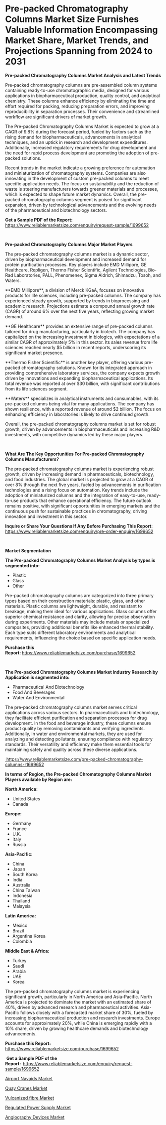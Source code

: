 <p><h1>Pre-packed Chromatography Columns Market Size Furnishes Valuable Information Encompassing Market Share, Market Trends, and Projections Spanning from 2024 to 2031</h1></p><p><strong>Pre-packed Chromatography Columns Market Analysis and Latest Trends</strong></p>
<p><p>Pre-packed chromatography columns are pre-assembled column systems containing ready-to-use chromatographic media, designed for various applications in biopharmaceutical production, quality control, and analytical chemistry. These columns enhance efficiency by eliminating the time and effort required for packing, reducing preparation errors, and improving reproducibility in separation processes. Their convenience and streamlined workflow are significant drivers of market growth.</p><p>The Pre-packed Chromatography Columns Market is expected to grow at a CAGR of 9.8% during the forecast period, fueled by factors such as the rising demand for biopharmaceuticals, advancements in analytical techniques, and an uptick in research and development expenditures. Additionally, increased regulatory requirements for drug development and the need for rapid process development are promoting the adoption of pre-packed solutions.</p><p>Recent trends in the market indicate a growing preference for automation and miniaturization of chromatography systems. Companies are also innovating in the development of custom pre-packed columns to meet specific application needs. The focus on sustainability and the reduction of waste is steering manufacturers towards greener materials and processes, which is expected to shape future market dynamics. Overall, the pre-packed chromatography columns segment is poised for significant expansion, driven by technological advancements and the evolving needs of the pharmaceutical and biotechnology sectors.</p></p>
<p><strong>Get a Sample PDF of the Report:&nbsp;</strong> <a href="https://www.reliablemarketsize.com/enquiry/request-sample/1699652?utm_campaign=1262&utm_medium=2&utm_source=Github&utm_content=ia&utm_term=20102024&utm_id=pre-packed-chromatography-columns">https://www.reliablemarketsize.com/enquiry/request-sample/1699652</a></p>
<p>&nbsp;</p>
<p><strong>Pre-packed Chromatography Columns Major Market Players</strong></p>
<p><p>The pre-packed chromatography columns market is a dynamic sector, driven by biopharmaceutical development and increased demand for protein purification processes. Key players include EMD Millipore, GE Healthcare, Repligen, Thermo Fisher Scientific, Agilent Technologies, Bio-Rad Laboratories, PALL, Phenomenex, Sigma Aldrich, Shimadzu, Tosoh, and Waters.</p><p>**EMD Millipore**, a division of Merck KGaA, focuses on innovative products for life sciences, including pre-packed columns. The company has experienced steady growth, supported by trends in bioprocessing and academic research. Projections estimate a compound annual growth rate (CAGR) of around 6% over the next five years, reflecting growing market demand.</p><p>**GE Healthcare** provides an extensive range of pre-packed columns tailored for drug manufacturing, particularly in biotech. The company has capitalized on the increasing investment in biologics, with expectations of a similar CAGR of approximately 5% in this sector. Its sales revenue from life sciences reached nearly $5 billion in recent reports, underscoring its significant market presence.</p><p>**Thermo Fisher Scientific** is another key player, offering various pre-packed chromatography solutions. Known for its integrated approach in providing comprehensive laboratory services, the company expects growth driven by innovations and expanding biopharmaceutical applications. Its total revenue was reported at over $30 billion, with significant contributions from its life sciences segment.</p><p>**Waters** specializes in analytical instruments and consumables, with its pre-packed columns being vital for many applications. The company has shown resilience, with a reported revenue of around $2 billion. The focus on enhancing efficiency in laboratories is likely to drive continued growth.</p><p>Overall, the pre-packed chromatography columns market is set for robust growth, driven by advancements in biopharmaceuticals and increasing R&D investments, with competitive dynamics led by these major players.</p></p>
<p>&nbsp;</p>
<p><strong>What Are The Key Opportunities For Pre-packed Chromatography Columns Manufacturers?</strong></p>
<p><p>The pre-packed chromatography columns market is experiencing robust growth, driven by increasing demand in pharmaceuticals, biotechnology, and food industries. The global market is projected to grow at a CAGR of over 8% through the next five years, fueled by advancements in purification technologies and a rising focus on automation. Key trends include the adoption of miniaturized columns and the integration of easy-to-use, ready-to-use products that enhance operational efficiency. The future outlook remains positive, with significant opportunities in emerging markets and the continuous push for sustainable practices in chromatography, driving innovation and investment in this sector.</p></p>
<p><strong>Inquire or Share Your Questions If Any Before Purchasing This Report:</strong> <a href="https://www.reliablemarketsize.com/enquiry/pre-order-enquiry/1699652?utm_campaign=1262&utm_medium=2&utm_source=Github&utm_content=ia&utm_term=20102024&utm_id=pre-packed-chromatography-columns">https://www.reliablemarketsize.com/enquiry/pre-order-enquiry/1699652</a></p>
<p>&nbsp;</p>
<p><strong>Market Segmentation</strong></p>
<p><strong>The Pre-packed Chromatography Columns Market Analysis by types is segmented into:</strong></p>
<p><ul><li>Plastic</li><li>Glass</li><li>Other</li></ul></p>
<p><p>Pre-packed chromatography columns are categorized into three primary types based on their construction materials: plastic, glass, and other materials. Plastic columns are lightweight, durable, and resistant to breakage, making them ideal for various applications. Glass columns offer superior chemical resistance and clarity, allowing for precise observation during experiments. Other materials may include metals or specialized composites, providing additional benefits like enhanced thermal stability. Each type suits different laboratory environments and analytical requirements, influencing the choice based on specific application needs.</p></p>
<p><strong>Purchase this Report:&nbsp;</strong><a href="https://www.reliablemarketsize.com/purchase/1699652?utm_campaign=1262&utm_medium=2&utm_source=Github&utm_content=ia&utm_term=20102024&utm_id=pre-packed-chromatography-columns">https://www.reliablemarketsize.com/purchase/1699652</a></p>
<p>&nbsp;</p>
<p><strong>The Pre-packed Chromatography Columns Market Industry Research by Application is segmented into:</strong></p>
<p><ul><li>Pharmaceutical And Biotechnology</li><li>Food And Beverages</li><li>Water And Environmental</li></ul></p>
<p><p>The pre-packed chromatography columns market serves critical applications across various sectors. In pharmaceuticals and biotechnology, they facilitate efficient purification and separation processes for drug development. In the food and beverage industry, these columns ensure product quality by removing contaminants and verifying ingredients. Additionally, in water and environmental markets, they are used for analyzing and detecting pollutants, ensuring compliance with regulatory standards. Their versatility and efficiency make them essential tools for maintaining safety and quality across these diverse applications.</p></p>
<p><a href="https://www.reliablemarketsize.com/pre-packed-chromatography-columns-r1699652?utm_campaign=1262&utm_medium=2&utm_source=Github&utm_content=ia&utm_term=20102024&utm_id=pre-packed-chromatography-columns">&nbsp;https://www.reliablemarketsize.com/pre-packed-chromatography-columns-r1699652</a></p>
<p><strong>In terms of Region, the Pre-packed Chromatography Columns Market Players available by Region are:</strong></p>
<p>
    <p> <strong> North America: </strong>
        <ul>
            <li>United States</li>
            <li>Canada</li>
        </ul>
        </p> 
    <p> <strong> Europe: </strong>
        <ul>
            <li>Germany</li>
            <li>France</li>
            <li>U.K.</li>
            <li>Italy</li>
            <li>Russia</li>
        </ul>
        </p> 
    <p> <strong> Asia-Pacific: </strong>
        <ul>
            <li>China</li>
            <li>Japan</li>
            <li>South Korea</li>
            <li>India</li>
            <li>Australia</li>
            <li>China Taiwan</li>
            <li>Indonesia</li>
            <li>Thailand</li>
            <li>Malaysia</li>
        </ul>
        </p> 
    <p> <strong> Latin America: </strong>
        <ul>
            <li>Mexico</li>
            <li>Brazil</li>
            <li>Argentina Korea</li>
            <li>Colombia</li>
        </ul>
        </p> 
    <p> <strong> Middle East & Africa: </strong>
        <ul>
            <li>Turkey</li>
            <li>Saudi</li>
            <li>Arabia</li>
            <li>UAE</li>
            <li>Korea</li>
        </ul>
    </p>
    </p>
<p><p>The pre-packed chromatography columns market is experiencing significant growth, particularly in North America and Asia-Pacific. North America is projected to dominate the market with an estimated share of 40%, driven by advanced research and pharmaceutical activities. Asia-Pacific follows closely with a forecasted market share of 30%, fueled by increasing biopharmaceutical production and research investments. Europe accounts for approximately 20%, while China is emerging rapidly with a 10% share, driven by growing healthcare demands and biotechnology advancements.</p></p>
<p><strong>Purchase this Report: </strong><a href="https://www.reliablemarketsize.com/purchase/1699652?utm_campaign=1262&utm_medium=2&utm_source=Github&utm_content=ia&utm_term=20102024&utm_id=pre-packed-chromatography-columns">https://www.reliablemarketsize.com/purchase/1699652</a></p>
<p>&nbsp;<strong>Get a Sample PDF of the Report:&nbsp;&nbsp;</strong><a href="https://www.reliablemarketsize.com/enquiry/request-sample/1699652?utm_campaign=1262&utm_medium=2&utm_source=Github&utm_content=ia&utm_term=20102024&utm_id=pre-packed-chromatography-columns">https://www.reliablemarketsize.com/enquiry/request-sample/1699652</a></p>
<p><strong></strong></p>
<p><p><a href="https://issuu.com/reportprime-2/docs/airport-navaids-market-size-2030.pp_15f59424a95a4d?utm_campaign=1262&utm_medium=2&utm_source=Github&utm_content=ia&utm_term=20102024&utm_id=pre-packed-chromatography-columns">Airport Navaids Market</a></p><p><a href="https://issuu.com/reportprime-2/docs/quay-cranes-market-size-2030.pptx_a46e9e64ab18f0?utm_campaign=1262&utm_medium=2&utm_source=Github&utm_content=ia&utm_term=20102024&utm_id=pre-packed-chromatography-columns">Quay Cranes Market</a></p><p><a href="https://github.com/shanicesca7t/Market-Research-Report-List-1/blob/main/vulcanized-fibre-market.md?utm_campaign=1262&utm_medium=2&utm_source=Github&utm_content=ia&utm_term=20102024&utm_id=pre-packed-chromatography-columns">Vulcanized fibre Market</a></p><p><a href="https://github.com/angilaguardtd7/Market-Research-Report-List-1/blob/main/regulated-power-supply-market.md?utm_campaign=1262&utm_medium=2&utm_source=Github&utm_content=ia&utm_term=20102024&utm_id=pre-packed-chromatography-columns">Regulated Power Supply Market</a></p><p><a href="https://www.linkedin.com/pulse/global-angiography-devices-market-pulse-trends-growth-fr9fe?utm_campaign=1262&utm_medium=2&utm_source=Github&utm_content=ia&utm_term=20102024&utm_id=pre-packed-chromatography-columns">Angiography Devices Market</a></p></p>